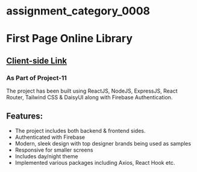 # assignment_category_0008
# First Page Online Library

## [Client-side Link](https://lib-management-surge1.surge.sh/)

### As Part of Project-11

The project has been built using ReactJS, NodeJS, ExpressJS, React Router, Tailwind CSS & DaisyUI along with Firebase Authentication.

## Features:
- The project includes both backend & frontend sides.
- Authenticated with Firebase
- Modern, sleek design with top designer brands being used as samples
- Responsive for smaller screens
- Includes day/night theme
- Implemented various packages including Axios, React Hook etc.



